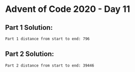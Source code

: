 # Advent of Code 2020 - Day 11

## Part 1 Solution:
```
Part 1 distance from start to end: 796
```

## Part 2 Solution:
```
Part 2 distance from start to end: 39446
```
